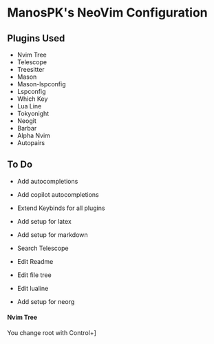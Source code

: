 # ManosPK's NeoVim Configuration

## Plugins Used
- Nvim Tree
- Telescope
- Treesitter
- Mason
- Mason-lspconfig
- Lspconfig
- Which Key
- Lua Line
- Tokyonight
- Neogit
- Barbar
- Alpha Nvim
- Autopairs

## To Do
- Add autocompletions
- Add copilot autocompletions
- Extend Keybinds for all plugins
- Add setup for latex
- Add setup for markdown

- Search Telescope
- Edit Readme
- Edit file tree
- Edit lualine
- Add setup for neorg

#### Nvim Tree
You change root with Control+]
